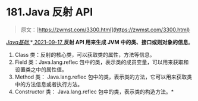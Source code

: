 <!--yml
category: 未分类
date: 0001-01-01 00:00:00
-->

# 181.Java 反射 API

> 原文：[https://zwmst.com/3300.html](https://zwmst.com/3300.html)

   [ *Java基础* ](https://zwmst.com/java%e5%9f%ba%e7%a1%80)*[ <time datetime="2021-09-18T01:22:31+08:00"> 2021-09-17 </time> ](https://zwmst.com/3300.html)  **反射 API 用来生成 JVM 中的类、接口或则对象的信息**。

1.  Class 类：反射的核心类，可以获取类的属性，方法等信息。
2.  Field 类：Java.lang.reflec 包中的类，表示类的成员变量，可以用来获取和设置类之中的属性值。
3.  Method 类： Java.lang.reflec 包中的类，表示类的方法，它可以用来获取类中的方法信息或者执行方法。
4.  Constructor 类： Java.lang.reflec 包中的类，表示类的构造方法。*